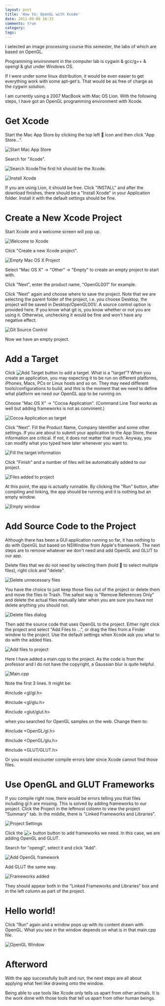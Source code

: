 ```yaml
---
layout: post
title: 'How to: OpenGL with Xcode'
date: 2011-09-08 16:33
comments: true
category: 
tags:
---
```

    

I selected an image processing course this semester, the labs of which are based on OpenGL.

Programming environment in the computer lab is cygwin & gcc/g++ & opengl & glut under Windows OS.

If I were under some linux distribution, it would be even easier to get everything work with some apt-get's. That would be as free of charge as the cygwin solution.

I am currently using a 2007 MacBook with Mac OS Lion. With the following steps, I have got an OpenGL programming environment with Xcode.

# Get Xcode

Start the Mac App Store by clicking the top left  icon and then click "App Store…".

![Start Mac App Store](http://qingpei.me/images/in_post/macappstore.png)

Search for "Xcode".

![Search Xcode](http://qingpei.me/images/in_post/searchxcode.png)The first hit should be the Xcode.

![Install Xcode](http://qingpei.me/images/in_post/xcodeinstall.png)

If you are using Lion, it should be free. Click "INSTALL" and after the download finishes, there should be a "Install Xcode" in your Application folder. Install it with the default settings should be fine.

# Create a New Xcode Project

Start Xcode and a welcome screen will pop up.

![Welcome to Xcode](http://qingpei.me/images/in_post/welcometoxcode.png)

Click "Create a new Xcode project".

![Empty Mac OS X Project](http://qingpei.me/images/in_post/emptyproject.png)

Select "Mac OS X" -> "Other" -> "Empty" to create an empty project to start with.

Click "Next", enter the product name, "OpenGL001" for example.

Click "Next" again and choose where to save the project. Note that we are selecting the parent folder of the project, i.e. you choose Desktop, the project will be saved in Desktop/OpenGL001/. A source control option is provided here. If you know what git is, you know whether or not you are using it. Otherwise, unchecking it would be fine and won't have any negative effect.

![Git Source Control](http://qingpei.me/images/in_post/sourcecontrol.png)

Now we have an empty project.

# Add a Target

Click ![Add Target](http://qingpei.me/images/in_post/addtarget.png) button to add a target. What is a "target"? When you create an application, you may expecting it to be run on different platforms, iPhones, Macs, PCs or Linux hosts and so on. They may need different tools/configurations to build, and this is the moment that we need to define what platform we need our OpenGL app to be running on.

Choose "Mac OS X" -> "Cocoa Application". (Command Line Tool works as well but adding frameworks is not as convinient.)

![Cocoa Application as target](http://qingpei.me/images/in_post/cocoaapplication.png)

Click "Next". Fill the Product Name, Company Identifier and some other settings. If you are about to submit your application to the App Store, these information are critical. If not, it does not matter that much. Anyway, you can modify what you typed here later whenever you want to.

![Fill the target information](http://qingpei.me/images/in_post/targetinfo.png)

Click "Finish" and a number of files will be automatically added to our project.

![Files added to project](http://qingpei.me/images/in_post/projectview.png)

At this point, the app is actually runnable. By clicking the "Run" button, after compiling and linking, the app should be running and it is nothing but an empty window.

![Empty window](http://qingpei.me/images/in_post/cocoawindow.png)

# Add Source Code to the Project

Although there has been a GUI application running so far, it has nothing to do with OpenGL but based on NSWindow from Apple's framework. The next steps are to remove whatever we don't need and add OpenGL and GLUT to our app.

Delete files that we do not need by selecting them (hold  to select multiple files), right click and "delete".

![Delete unnecessary files](http://qingpei.me/images/in_post/deletefiles.png)

You have the choice to just keep those files out of the project or delete them and move the files to Trash. The safest way is "Remove References Only" and delete the actual files manually later when you are sure you have not delete anything you should not.

![Delete files dialog](http://qingpei.me/images/in_post/deletedialog.png)

Then add the source code that uses OpenGL to the project. Either right click the project and select "Add Files to ...", or drag the files from a Finder window to the project. Use the default settings when Xcode ask you what to do with the added files.

![Add files to project](http://qingpei.me/images/in_post/addfiles.png)

Here I have added a main.cpp to the project. As the code is from the professor and I do not have the copyright, a Gaussian blur is quite helpful.

![Main.cpp](http://qingpei.me/images/in_post/main.cpp_.png)

Note the first 3 lines. It might be:

#include <gl/gl.h>

#include <gl/glu.h>

#include <glut/glut.h>

when you searched for OpenGL samples on the web. Change them to:

#include <OpenGL/gl.h>

#include <OpenGL/glu.h>

#include <GLUT/GLUT.h>

Or you would encounter compile errors later since Xcode cannot find those files.

# Use OpenGL and GLUT Frameworks

If you compile right now, there would be errors telling you that files including gl.h are missing. This is solved by adding frameworks to our project. Click the Project in the leftmost colomn to view the project "Summary" tab. In the middle, there is "Linked Frameworks and Libraries".

![Project Settings](http://qingpei.me/images/in_post/projectsettings.png)

Click the ![+ button](http://qingpei.me/images/in_post/+.png) button to add frameworks we need. In this case, we are adding OpenGL and GLUT.

Search for "opengl", select it and click "Add".

![Add OpenGL framework](http://qingpei.me/images/in_post/addopengl.png)

Add GLUT the same way.

![Frameworks added](http://qingpei.me/images/in_post/frameworkadded.png)

They should appear both in the "Linked Frameworks and Libraries" box and in the left column as part of the project.

# Hello world!

Click "Run" again and a window pops up with its content drawn with OpenGL. What you see in the window depends on what is in that main.cpp file.

![OpenGL Window](http://qingpei.me/images/in_post/openglwindow.png)

# Afterword

With the app successfully built and run, the next steps are all about applying what feel like drawing onto the window.

Being able to use tools like Xcode only tells us apart from other animals. It is the work done with those tools that tell us apart from other human beings.
